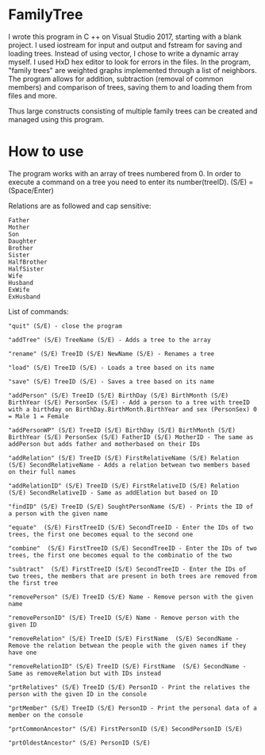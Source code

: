 # FamilyTree

I wrote this program in C ++ on Visual Studio 2017, starting with a blank project. I used iostream for input and output and fstream for saving and loading trees. Instead of using vector, I chose to write a dynamic array myself. I used HxD hex editor to look for errors in the files.
In the program, "family trees" are weighted graphs implemented through a list of neighbors. The program allows for addition, subtraction (removal of common members) and comparison of trees, saving them to and loading them from files and more.

Thus large constructs consisting of multiple family trees can be created and managed using this program.

# How to use

The program works with an array of trees numbered from 0. In order to execute a command on a tree you need to enter its number(treeID).
(S/E) = (Space/Enter)

Relations are as followed and cap sensitive:

	Father
	Mother
	Son
	Daughter
	Brother
	Sister
	HalfBrother
	HalfSister
	Wife
	Husband
	ExWife
	ExHusband

List of commands:

 	"quit" (S/E) - close the program
	
	"addTree" (S/E) TreeName (S/E) - Adds a tree to the array
	
	"rename" (S/E) TreeID (S/E) NewName (S/E) - Renames a tree
	
	"load" (S/E) TreeID (S/E) - Loads a tree based on its name
	
	"save" (S/E) TreeID (S/E) - Saves a tree based on its name
	
	"addPerson" (S/E) TreeID (S/E) BirthDay (S/E) BirthMonth (S/E) BirthYear (S/E) PersonSex (S/E) - Add a person to a tree with treeID with a birthday on BirthDay.BirthMonth.BirthYear and sex (PersonSex) 0 = Male 1 = Female
	
	"addPersonWP" (S/E) TreeID (S/E) BirthDay (S/E) BirthMonth (S/E) BirthYear (S/E) PersonSex (S/E) FatherID (S/E) MotherID - The same as addPerson but adds father and motherbased on their IDs
	
	"addRelation" (S/E) TreeID (S/E) FirstRelativeName (S/E) Relation  (S/E) SecondRelativeName - Adds a relation betwean two members based on their full names
	
	"addRelationID" (S/E) TreeID (S/E) FirstRelativeID (S/E) Relation  (S/E) SecondRelativeID - Same as addElation but based on ID
	
	"findID" (S/E) TreeID (S/E) SoughtPersonName (S/E) - Prints the ID of a person with the given name
	
	"equate"  (S/E) FirstTreeID (S/E) SecondTreeID - Enter the IDs of two trees, the first one becomes equal to the second one
	
	"combine"  (S/E) FirstTreeID (S/E) SecondTreeID - Enter the IDs of two trees, the first one becomes equal to the combinatio of the two
	
	"subtract"  (S/E) FirstTreeID (S/E) SecondTreeID - Enter the IDs of two trees, the members that are present in both trees are removed from the first tree
	
	"removePerson" (S/E) TreeID (S/E) Name - Remove person with the given name
	
	"removePersonID" (S/E) TreeID (S/E) Name - Remove person with the given ID
	
	"removeRelation" (S/E) TreeID (S/E) FirstName  (S/E) SecondName - Remove the relation betwean the people with the given names if they have one
	
	"removeRelationID" (S/E) TreeID (S/E) FirstName  (S/E) SecondName - Same as removeRelation but with IDs instead
	
	"prtRelatives" (S/E) TreeID (S/E) PersonID - Print the relatives the person with the given ID in the console
	
	"prtMember" (S/E) TreeID (S/E) PersonID - Print the personal data of a member on the console
	
	"prtCommonAncestor" (S/E) FirstPersonID (S/E) SecondPersonID (S/E)
	
	"prtOldestAncestor" (S/E) PersonID (S/E) 
